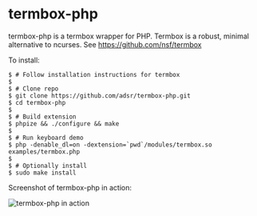 termbox-php
===========

termbox-php is a termbox wrapper for PHP. Termbox is a robust, minimal
alternative to ncurses. See https://github.com/nsf/termbox

To install:

    $ # Follow installation instructions for termbox
    $
    $ # Clone repo
    $ git clone https://github.com/adsr/termbox-php.git
    $ cd termbox-php
    $
    $ # Build extension
    $ phpize && ./configure && make
    $
    $ # Run keyboard demo
    $ php -denable_dl=on -dextension=`pwd`/modules/termbox.so examples/termbox.php
    $
    $ # Optionally install
    $ sudo make install

Screenshot of termbox-php in action:

![termbox-php in action](http://i.imgur.com/vI52dsl.png)
